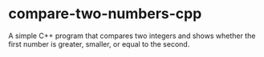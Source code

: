 # compare-two-numbers-cpp
A simple C++ program that compares two integers and shows whether the first number is greater, smaller, or equal to the second.
